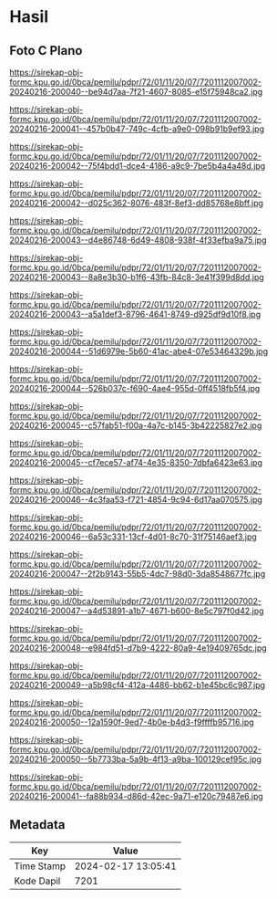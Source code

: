 # Hasil

## Foto C Plano

https://sirekap-obj-formc.kpu.go.id/0bca/pemilu/pdpr/72/01/11/20/07/7201112007002-20240216-200040--be94d7aa-7f21-4607-8085-e15f75948ca2.jpg

https://sirekap-obj-formc.kpu.go.id/0bca/pemilu/pdpr/72/01/11/20/07/7201112007002-20240216-200041--457b0b47-749c-4cfb-a9e0-098b91b9ef93.jpg

https://sirekap-obj-formc.kpu.go.id/0bca/pemilu/pdpr/72/01/11/20/07/7201112007002-20240216-200042--75f4bdd1-dce4-4186-a9c9-7be5b4a4a48d.jpg

https://sirekap-obj-formc.kpu.go.id/0bca/pemilu/pdpr/72/01/11/20/07/7201112007002-20240216-200042--d025c362-8076-483f-8ef3-dd85768e8bff.jpg

https://sirekap-obj-formc.kpu.go.id/0bca/pemilu/pdpr/72/01/11/20/07/7201112007002-20240216-200043--d4e86748-6d49-4808-938f-4f33efba9a75.jpg

https://sirekap-obj-formc.kpu.go.id/0bca/pemilu/pdpr/72/01/11/20/07/7201112007002-20240216-200043--8a8e3b30-b1f6-43fb-84c8-3e41f399d8dd.jpg

https://sirekap-obj-formc.kpu.go.id/0bca/pemilu/pdpr/72/01/11/20/07/7201112007002-20240216-200043--a5a1def3-8796-4641-8749-d925df9d10f8.jpg

https://sirekap-obj-formc.kpu.go.id/0bca/pemilu/pdpr/72/01/11/20/07/7201112007002-20240216-200044--51d6979e-5b60-41ac-abe4-07e53464329b.jpg

https://sirekap-obj-formc.kpu.go.id/0bca/pemilu/pdpr/72/01/11/20/07/7201112007002-20240216-200044--526b037c-f690-4ae4-955d-0ff4518fb5f4.jpg

https://sirekap-obj-formc.kpu.go.id/0bca/pemilu/pdpr/72/01/11/20/07/7201112007002-20240216-200045--c57fab51-f00a-4a7c-b145-3b42225827e2.jpg

https://sirekap-obj-formc.kpu.go.id/0bca/pemilu/pdpr/72/01/11/20/07/7201112007002-20240216-200045--cf7ece57-af74-4e35-8350-7dbfa6423e63.jpg

https://sirekap-obj-formc.kpu.go.id/0bca/pemilu/pdpr/72/01/11/20/07/7201112007002-20240216-200046--4c3faa53-f721-4854-9c94-6d17aa070575.jpg

https://sirekap-obj-formc.kpu.go.id/0bca/pemilu/pdpr/72/01/11/20/07/7201112007002-20240216-200046--6a53c331-13cf-4d01-8c70-31f75146aef3.jpg

https://sirekap-obj-formc.kpu.go.id/0bca/pemilu/pdpr/72/01/11/20/07/7201112007002-20240216-200047--2f2b9143-55b5-4dc7-98d0-3da8548677fc.jpg

https://sirekap-obj-formc.kpu.go.id/0bca/pemilu/pdpr/72/01/11/20/07/7201112007002-20240216-200047--a4d53891-a1b7-4671-b600-8e5c797f0d42.jpg

https://sirekap-obj-formc.kpu.go.id/0bca/pemilu/pdpr/72/01/11/20/07/7201112007002-20240216-200048--e984fd51-d7b9-4222-80a9-4e19409765dc.jpg

https://sirekap-obj-formc.kpu.go.id/0bca/pemilu/pdpr/72/01/11/20/07/7201112007002-20240216-200049--a5b98cf4-412a-4486-bb62-b1e45bc6c987.jpg

https://sirekap-obj-formc.kpu.go.id/0bca/pemilu/pdpr/72/01/11/20/07/7201112007002-20240216-200050--12a1590f-9ed7-4b0e-b4d3-f9ffffb95716.jpg

https://sirekap-obj-formc.kpu.go.id/0bca/pemilu/pdpr/72/01/11/20/07/7201112007002-20240216-200050--5b7733ba-5a9b-4f13-a9ba-100129cef95c.jpg

https://sirekap-obj-formc.kpu.go.id/0bca/pemilu/pdpr/72/01/11/20/07/7201112007002-20240216-200041--fa88b934-d86d-42ec-9a71-e120c79487e6.jpg


## Metadata

| Key        | Value               |
| ---------- | ------------------- |
| Time Stamp | 2024-02-17 13:05:41 |
| Kode Dapil | 7201                |



